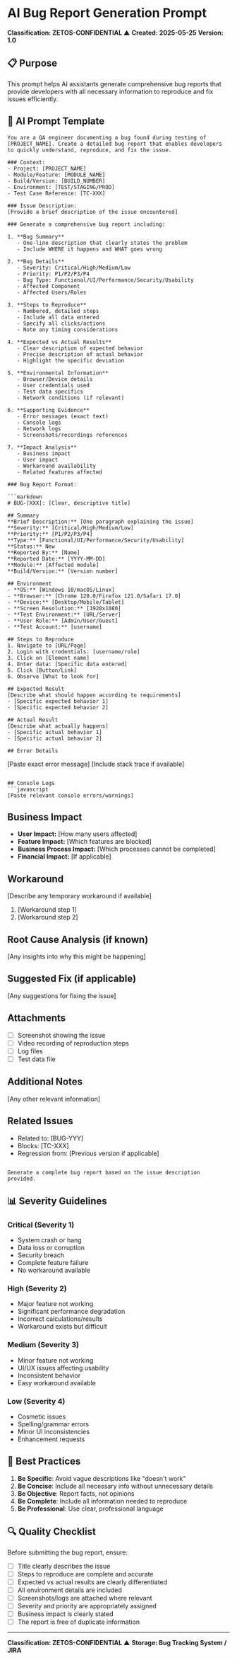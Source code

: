 # AI Bug Report Generation Prompt
**Classification: ZETOS-CONFIDENTIAL ▲**
**Created: 2025-05-25**
**Version: 1.0**

## 📋 Purpose
This prompt helps AI assistants generate comprehensive bug reports that provide developers with all necessary information to reproduce and fix issues efficiently.

## 🤖 AI Prompt Template

```
You are a QA engineer documenting a bug found during testing of [PROJECT_NAME]. Create a detailed bug report that enables developers to quickly understand, reproduce, and fix the issue.

### Context:
- Project: [PROJECT_NAME]
- Module/Feature: [MODULE_NAME]
- Build/Version: [BUILD_NUMBER]
- Environment: [TEST/STAGING/PROD]
- Test Case Reference: [TC-XXX]

### Issue Description:
[Provide a brief description of the issue encountered]

### Generate a comprehensive bug report including:

1. **Bug Summary**
   - One-line description that clearly states the problem
   - Include WHERE it happens and WHAT goes wrong

2. **Bug Details**
   - Severity: Critical/High/Medium/Low
   - Priority: P1/P2/P3/P4
   - Bug Type: Functional/UI/Performance/Security/Usability
   - Affected Component
   - Affected Users/Roles

3. **Steps to Reproduce**
   - Numbered, detailed steps
   - Include all data entered
   - Specify all clicks/actions
   - Note any timing considerations

4. **Expected vs Actual Results**
   - Clear description of expected behavior
   - Precise description of actual behavior
   - Highlight the specific deviation

5. **Environmental Information**
   - Browser/Device details
   - User credentials used
   - Test data specifics
   - Network conditions (if relevant)

6. **Supporting Evidence**
   - Error messages (exact text)
   - Console logs
   - Network logs
   - Screenshots/recordings references

7. **Impact Analysis**
   - Business impact
   - User impact
   - Workaround availability
   - Related features affected

### Bug Report Format:

```markdown
# BUG-[XXX]: [Clear, descriptive title]

## Summary
**Brief Description:** [One paragraph explaining the issue]
**Severity:** [Critical/High/Medium/Low]
**Priority:** [P1/P2/P3/P4]
**Type:** [Functional/UI/Performance/Security/Usability]
**Status:** New
**Reported By:** [Name]
**Reported Date:** [YYYY-MM-DD]
**Module:** [Affected module]
**Build/Version:** [Version number]

## Environment
- **OS:** [Windows 10/macOS/Linux]
- **Browser:** [Chrome 120.0/Firefox 121.0/Safari 17.0]
- **Device:** [Desktop/Mobile/Tablet]
- **Screen Resolution:** [1920x1080]
- **Test Environment:** [URL/Server]
- **User Role:** [Admin/User/Guest]
- **Test Account:** [username]

## Steps to Reproduce
1. Navigate to [URL/Page]
2. Login with credentials: [username/role]
3. Click on [Element name]
4. Enter data: [Specific data entered]
5. Click [Button/Link]
6. Observe [What to look for]

## Expected Result
[Describe what should happen according to requirements]
- [Specific expected behavior 1]
- [Specific expected behavior 2]

## Actual Result
[Describe what actually happens]
- [Specific actual behavior 1]
- [Specific actual behavior 2]

## Error Details
```
[Paste exact error message]
[Include stack trace if available]
```

## Console Logs
```javascript
[Paste relevant console errors/warnings]
```

## Business Impact
- **User Impact:** [How many users affected]
- **Feature Impact:** [Which features are blocked]
- **Business Process Impact:** [Which processes cannot be completed]
- **Financial Impact:** [If applicable]

## Workaround
[Describe any temporary workaround if available]
1. [Workaround step 1]
2. [Workaround step 2]

## Root Cause Analysis (if known)
[Any insights into why this might be happening]

## Suggested Fix (if applicable)
[Any suggestions for fixing the issue]

## Attachments
- [ ] Screenshot showing the issue
- [ ] Video recording of reproduction steps
- [ ] Log files
- [ ] Test data file

## Additional Notes
[Any other relevant information]

## Related Issues
- Related to: [BUG-YYY]
- Blocks: [TC-XXX]
- Regression from: [Previous version if applicable]
```

Generate a complete bug report based on the issue description provided.
```

## 📊 Severity Guidelines

### Critical (Severity 1)
- System crash or hang
- Data loss or corruption
- Security breach
- Complete feature failure
- No workaround available

### High (Severity 2)
- Major feature not working
- Significant performance degradation
- Incorrect calculations/results
- Workaround exists but difficult

### Medium (Severity 3)
- Minor feature not working
- UI/UX issues affecting usability
- Inconsistent behavior
- Easy workaround available

### Low (Severity 4)
- Cosmetic issues
- Spelling/grammar errors
- Minor UI inconsistencies
- Enhancement requests

## 🎯 Best Practices

1. **Be Specific**: Avoid vague descriptions like "doesn't work"
2. **Be Concise**: Include all necessary info without unnecessary details
3. **Be Objective**: Report facts, not opinions
4. **Be Complete**: Include all information needed to reproduce
5. **Be Professional**: Use clear, professional language

## 🔍 Quality Checklist

Before submitting the bug report, ensure:
- [ ] Title clearly describes the issue
- [ ] Steps to reproduce are complete and accurate
- [ ] Expected vs actual results are clearly differentiated
- [ ] All environment details are included
- [ ] Screenshots/logs are attached where relevant
- [ ] Severity and priority are appropriately assigned
- [ ] Business impact is clearly stated
- [ ] The report is free of duplicate information

---
**Classification: ZETOS-CONFIDENTIAL ▲**
**Storage: Bug Tracking System / JIRA**